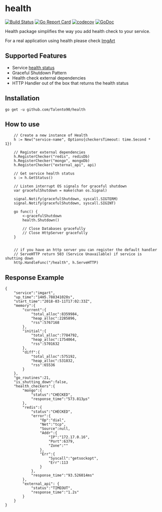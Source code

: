 # health

[![Build Status](https://travis-ci.org/Talento90/health.svg?branch=master)](https://travis-ci.org/Talento90/health) [![Go Report Card](https://goreportcard.com/badge/github.com/Talento90/health)](https://goreportcard.com/report/github.com/Talento90/health) [![codecov](https://codecov.io/gh/Talento90/health/branch/master/graph/badge.svg)](https://codecov.io/gh/Talento90/health)
[![GoDoc](https://godoc.org/github.com/Talento90/health?status.svg)](https://godoc.org/github.com/Talento90/health)

Health package simplifies the way you add health check to your service.

For a real application using health please check [ImgArt](https://github.com/Talento90/imgart)

## Supported Features

- Service [health status](https://godoc.org/github.com/Talento90/health#Status)
- Graceful Shutdown Pattern
- Health check external dependencies
- HTTP Handler out of the box that returns the health status

## Installation

```
go get -u github.com/Talento90/health
```

## How to use

```
    // Create a new instance of Health
    h := New("service-name", Options{checkersTimeout: time.Second * 1})

    // Register external dependencies	
    h.RegisterChecker("redis", redisDb)
	h.RegisterChecker("mongo", mongoDb)
	h.RegisterChecker("external_api", api)
	
    // Get service health status
    s := h.GetStatus()

    // Listen interrupt OS signals for graceful shutdown
    var gracefulShutdown = make(chan os.Signal)

	signal.Notify(gracefulShutdown, syscall.SIGTERM)
	signal.Notify(gracefulShutdown, syscall.SIGINT)

    go func() {
	    <-gracefulShutdown
		health.Shutdown()

        // Close Databases gracefully        
        // Close HttpServer gracefully
    }


    // if you have an http server you can register the default handler
    // ServeHTTP return 503 (Service Unavailable) if service is shutting down
    http.HandleFunc("/health", h.ServeHTTP)
```

## Response Example

```
{  
    "service":"imgart",
    "up_time":"14m5.788341028s",
    "start_time":"2018-03-11T17:02:33Z",
    "memory":{  
        "current":{  
            "total_alloc":8359984,
            "heap_alloc":2285896,
            "rss":5767168
        },
        "initial":{  
            "total_alloc":7784792,
            "heap_alloc":1754064,
            "rss":5701632
        },
        "diff":{  
            "total_alloc":575192,
            "heap_alloc":531832,
            "rss":65536
        }
    },
    "go_routines":21,
    "is_shutting_down":false,
    "health_checkers":{  
        "mongo":{  
            "status":"CHECKED",
            "response_time":"573.813µs"
        },
        "redis":{  
            "status":"CHECKED",
            "error":{  
                "Op":"dial",
                "Net":"tcp",
                "Source":null,
                "Addr":{  
                    "IP":"172.17.0.16",
                    "Port":6379,
                    "Zone":""
                },
                "Err":{  
                    "Syscall":"getsockopt",
                    "Err":113
                }
            },
            "response_time":"93.526014ms"
        },
        "external_api": {
            "status":"TIMEOUT",
            "response_time":"1.2s"
        }
    }
}
```